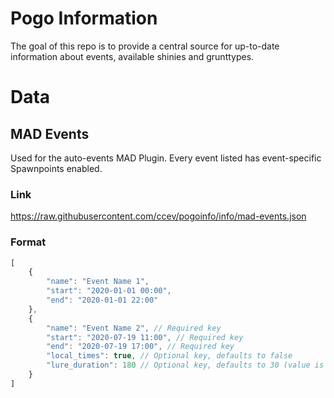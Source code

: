 # Pogo Information

The goal of this repo is to provide a central source for up-to-date information about events, available shinies and grunttypes.

# Data

## MAD Events
Used for the auto-events MAD Plugin. Every event listed has event-specific Spawnpoints enabled.

### Link
https://raw.githubusercontent.com/ccev/pogoinfo/info/mad-events.json

### Format
```js
[
    {
        "name": "Event Name 1",
        "start": "2020-01-01 00:00",
        "end": "2020-01-01 22:00"
    },
    {
        "name": "Event Name 2", // Required key
        "start": "2020-07-19 11:00", // Required key
        "end": "2020-07-19 17:00", // Required key
        "local_times": true, // Optional key, defaults to false
        "lure_duration": 180 // Optional key, defaults to 30 (value is in minutes)
    }
]
```
